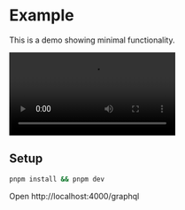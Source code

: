 # Example

This is a demo showing minimal functionality.

![](./example.mp4)

## Setup

```bash
pnpm install && pnpm dev
```

Open http://localhost:4000/graphql
